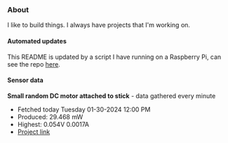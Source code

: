 ### About
I like to build things. I always have projects that I'm working on.

#### Automated updates
This README is updated by a script I have running on a Raspberry Pi, can see the repo [here](https://github.com/jdc-cunningham/raspi-git-repo-updater).

#### Sensor data


**Small random DC motor attached to stick** - data gathered every minute
- Fetched today Tuesday 01-30-2024 12:00 PM
- Produced: 29.468 mW
- Highest: 0.054V 0.0017A
- [Project link](https://github.com/jdc-cunningham/turbine-raspi)
